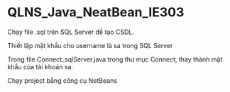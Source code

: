﻿# QLNS_Java_NeatBean_IE303
 
 Chạy file .sql trên SQL Server để tạo CSDL.
 
 Thiết lập mật khẩu cho username là sa trong SQL Server
 
 Trong file Connect_sqlServer.java trong thư mục Connect, thay <your-pass> thành mật khẩu của tài khoản sa.
  
  Chạy project bằng công cụ NetBeans
